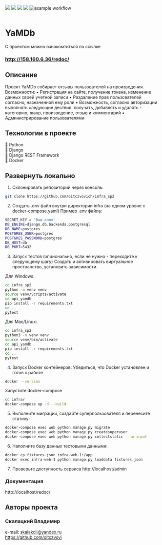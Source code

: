 ![](https://img.shields.io/badge/Python-3.7.5-blue)
![](https://img.shields.io/badge/Django-2.2.16-green)
![](https://img.shields.io/badge/DjangoRestFramework-3.12.4-red)
![](https://img.shields.io/badge/Docker-3.8-yellow)
![example workflow](https://github.com/oitczvovich/yamdb_final/actions/workflows/yamdb_workflow.yml/badge.svg)
<br><br>
# YaMDb
С проектом можно ознакомтиться по ссылке 
### http://158.160.6.36/redoc/ 

## Описание
Проект YaMDb собирает отзывы пользователей на произведения.
Возможности:
▪️ Регистрация на сайте, получение токена, изменение данных своей учетной записи
▪️ Раздаление прав пользователей согласно, назначенной ему роли
▪️ Возможность, согласно авторизации выполнять следующие дествия: получать, добавлять и удалять - категорию, жанр, произведение, отзыв и комментарий
▪️ Администрирование пользователями

## Технологии в проекте<br>
🔹 Python<br>
🔹 Django<br>
🔹 Django REST Framework<br>
🔹 Docker<br>

## Развернуть локально
1. Склонировать репозиторий через консоль:
```bash
git clone https://github.com/oitczvovich/infra_sp2
```
2. Создать .env файл внутри директории infra (на одном уровне с docker-compose.yaml) Пример .env файла:
```bash
SECRET_KEY = 'Ваш ключ'
DB_ENGINE=django.db.backends.postgresql
DB_NAME=postgres
POSTGRES_USER=postgres
POSTGRES_PASSWORD=postgres
DB_HOST=db
DB_PORT=5432
```
3. Запуск тестов (опционально, если не нужно - переходите к следующему шагу) Создать и активировать виртуальное пространство, установить зависимости.<br>

Для Windows:
```bash
cd infra_sp2
python -m venv venv
source venv/Scripts/activate
cd api_yamdb
pip install -r requirements.txt
cd ..
pytest
```
Для Mac/Linux:
```bash
cd infra_sp2
python3 -m venv venv
source venv/bin/activate
cd api_yamdb
pip install -r requirements.txt
cd ..
pytest
```
4. Запуск Docker контейнеров: Убедиться, что Docker установлен и готов к работе
```bash
docker --version
```
Запустите docker-compose
```bash
cd infra/
docker-compose up -d --build
```
5. Выполните миграции, создайте суперпользователя и перенесите статику:
```bash
docker-compose exec web python manage.py migrate
docker-compose exec web python manage.py createsuperuser
docker-compose exec web python manage.py collectstatic --no-input
```
6. Наполните базу данных тестовыми данными:
```bash
docker cp fixtures.json infra-web-1:/app
docker exec infra-web-1 python manage.py loaddata fixtures.json
```
7. Проверьте доступность сервиса
http://localhost/admin<br>

### Документация
http://localhost/redoc/

## Авторы проекта
### Скалацкий Владимир
e-mail: skalakcii@yandex.ru<br>
https://github.com/oitczvovi